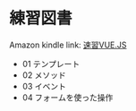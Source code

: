 # 練習図書
Amazon kindle link: [速習VUE.JS](https://www.amazon.co.jp/gp/product/B07JLBB1V9/ref=kinw_myk_ro_title)

- 01 テンプレート
- 02 メソッド
- 03 イベント
- 04 フォームを使った操作

